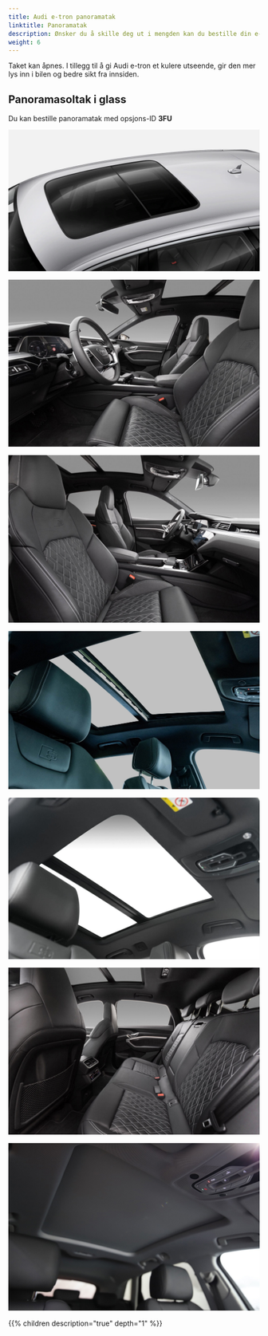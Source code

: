 ```yaml
---
title: Audi e-tron panoramatak
linktitle: Panoramatak
description: Ønsker du å skille deg ut i mengden kan du bestille din e-tron med panoramatak.
weight: 6
---
```


Taket kan åpnes. I tillegg til å gi Audi e-tron et kulere utseende, gir den mer lys inn i bilen og bedre sikt fra innsiden.

## Panoramasoltak i glass

Du kan bestille panoramatak med opsjons-ID **3FU**

![Panoramisk tak](panoramaroof.png "Panoramisk tak")

![Panoramisk tak](panoramaroof_front_left.jpg "Panoramisk tak")

![Panoramisk tak](panoramaroof_front_right.jpg "Panoramisk tak")

![Panoramisk tak](panoramaroof_inside.jpg "Taket kan vippes")

![Panoramisk tak](panoramaroof_inside_2.jpg "Panoramisk tak")

![Panoramisk tak](panoramaroof_rear.jpg "Panoramisk tak")

![Panoramic roof](closedcurtain.jpg "Panorama tak med lukket gardin")

{{% children description="true" depth="1" %}}
